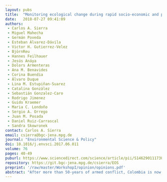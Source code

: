 ```yaml
---
layout: pubs
title:  "Monitoring ecological change during rapid socio-economic and political transitions: Colombian ecosystems in the post-conflict era"
date:   2018-07-27 09:41:09
authors: 
 - Carlos A. Sierra
 - Miguel Mahecha
 - Germán Poveda
 - Esteban Álvarez-Dávila
 - Victor H. Gutierrez-Velez
 - BjörnReu
 - Hannes Feilhauer 
 - Jesús Anáya 
 - Dolors Armenteras 
 - Ana M. Benavides 
 - Corina Buendia 
 - Álvaro Duque 
 - Lina M. Estupiñan-Suarez 
 - Catalina González 
 - Sebastián Gonzalez-Caro
 - Rodrigo Jimenez 
 - Guido Kraemer 
 - Maria C. Londoño 
 - Sergio A. Orrego 
 - Juan M. Posada 
 - Daniel Ruiz-Carrascal
 - Sandra Skowronek
contact: Carlos A. Sierra
email: csierra@bgc-jena.mpg.de
journal: "Environmental Science & Policy"
doi: 10.1016/j.envsci.2017.06.011
volume: 76
pages: 40-49
puburl: https://www.sciencedirect.com/science/article/pii/S1462901117303805
repository: https://git.bgc-jena.mpg.de/csierra/EOS
preprint: '/raw/master/WorkshopI/opinion/opinions.pdf'
abstract: "After more than 50-years of armed conflict, Colombia is now transitioning to a more stable social and political climate due to a series of peace agreements between the government and different armed groups. Consequences of these socio-economic and political changes on ecosystems are largely uncertain, but there is growing concern about derived increases in environmental degradation. Here, we review the capacity of Colombia to monitor the state of its ecosystems and their rate of change over time. We found several important programs currently set in place by different institutions as well as by independent groups of scientists that address different aspects of environmental monitoring. However, most of the current initiatives could be improved in terms of data coverage, quality and access, and could be better articulated among each other. We propose a set of activities that would increase the capacity of Colombia to monitor its ecosystems, provide useful information to policy makers, and facilitate scientific research. These include: 1) the establishment of a national center for ecological synthesis that focuses on analyzing existing information; 2) the establishment of an ecological observatory system that collects new information, integrates remote sensing products, and produces near real-time products on key ecological variables; and 3) the creation of new platforms for dialog and action within existing scientific and policy groups."
---
```


